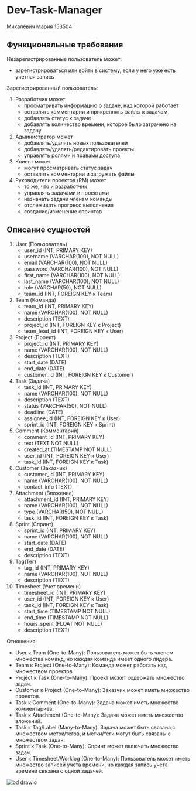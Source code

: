 # Dev-Task-Manager

Михалевич Мария 153504

## Функциональные требования

Незарегистрированные пользователь может:
* зарегистрироваться или войти в систему, если у него уже есть учетная запись

Зарегистрированный пользователь:
1. Разработчик может
   * просматривать информацию о задаче, над которой работает
   * оставлять комментарии и прикреплять файлы к задачам
   * добавлять статус к задаче
   * добавлять количество времени, которое было затрачено на задачу
2. Администратор может
   * добавлять/удалять новых пользователей
   * добавлять/удалять/редактировать проекты
   * управлять ролями и правами доступа
3. Клиент может 
   * могут просматривать статус задач
   * оставлять комментарии и загружать файлы
4. Руководители проектов (PM) может
   * то же, что и разработчик
   * управлять задачами и проектами
   * назначать задачи членам команды
   * отслеживать прогресс выполнения
   * создание/изменение спринтов

## Описание сущностей

1. User (Пользователь)
   * user_id (INT, PRIMARY KEY)
   * username (VARCHAR(100), NOT NULL)
   * email (VARCHAR(100), NOT NULL)
   * password (VARCHAR(100), NOT NULL)
   * first_name (VARCHAR(100), NOT NULL)
   * last_name (VARCHAR(100), NOT NULL)
   * role (VARCHAR(50), NOT NULL)
   * team_id (INT, FOREIGN KEY к Team)
2. Team (Команда)
   * team_id (INT, PRIMARY KEY)
   * name (VARCHAR(100), NOT NULL)
   * description (TEXT)
   * project_id (INT, FOREIGN KEY к Project)
   * team_lead_id (INT, FOREIGN KEY к User)
3. Project (Проект)
   * project_id (INT, PRIMARY KEY)
   * name (VARCHAR(100), NOT NULL)
   * description (TEXT)
   * start_date (DATE)
   * end_date (DATE)
   * customer_id (INT, FOREIGN KEY к Customer)
4. Task (Задача)
   * task_id (INT, PRIMARY KEY)
   * name (VARCHAR(100), NOT NULL)
   * description (TEXT)
   * status (VARCHAR(50), NOT NULL)
   * deadline (DATE)
   * assignee_id (INT, FOREIGN KEY к User)
   * sprint_id (INT, FOREIGN KEY к Sprint)
5. Comment (Комментарий)
   * comment_id (INT, PRIMARY KEY)
   * text (TEXT NOT NULL)
   * created_at (TIMESTAMP NOT NULL)
   * user_id (INT, FOREIGN KEY к User)
   * task_id (INT, FOREIGN KEY к Task)
6. Customer (Заказчик)
   * customer_id (INT, PRIMARY KEY)
   * name (VARCHAR(100), NOT NULL)
   * contact_info (TEXT)
7. Attachment (Вложение)
   * attachment_id (INT, PRIMARY KEY)
   * name (VARCHAR(100), NOT NULL)
   * type (VARCHAR(50), NOT NULL)
   * task_id (INT, FOREIGN KEY к Task)
8. Sprint (Спринт)
    * sprint_id (INT, PRIMARY KEY)
    * name (VARCHAR(100), NOT NULL)
    * start_date (DATE)
    * end_date (DATE)
    * description (TEXT)
9. Tag(Тег)
    * tag_id (INT, PRIMARY KEY)
    * name (VARCHAR(100), NOT NULL)
    * description (TEXT)
11. Timesheet (Учет времени)
    * timesheet_id (INT, PRIMARY KEY)
    * user_id (INT, FOREIGN KEY к User)
    * task_id (INT, FOREIGN KEY к Task)
    * start_time (TIMESTAMP NOT NULL)
    * end_time (TIMESTAMP NOT NULL)
    * hours_spent (FLOAT NOT NULL)
    * description (TEXT)
      
Отношения:
* User к Team (One-to-Many): Пользователь может быть членом множества команд, но каждая команда имеет одного лидера.
* Team к Project (One-to-Many): Команда может работать над множеством проектов.
* Project к Task (One-to-Many): Проект может содержать множество задач.
* Customer к Project (One-to-Many): Заказчик может иметь множество проектов.
* Task к Comment (One-to-Many): Задача может иметь множество комментариев.
* Task к Attachment (One-to-Many): Задача может иметь множество вложений.
* Task к Tag/Label (Many-to-Many): Задача может быть связана с множеством меток/тегов, и метки/теги могут быть связаны с множеством задач.
* Sprint к Task (One-to-Many): Спринт может включать множество задач.
* User к Timesheet/Worklog (One-to-Many): Пользователь может иметь множество записей учета времени, но каждая запись учета времени связана с одной задачей.

![bd drawio](https://github.com/coolbl0nde/Dev-Task-Manager/assets/93661159/184d11b2-adc6-48a9-84dd-0c657b89b14b)


